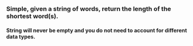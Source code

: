 ### Simple, given a string of words, return the length of the shortest word(s).

#### String will never be empty and you do not need to account for different data types.
